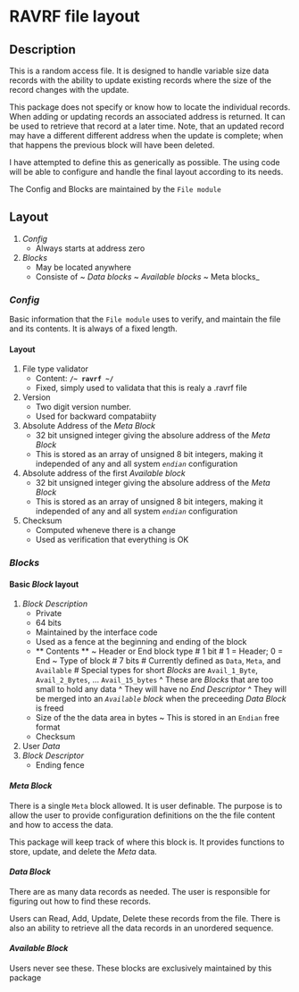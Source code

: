 # RAVRF file layout

## Description

This is a random access file. It is designed to handle variable size data records with the ability to update existing records where the size of the record changes with the update. 

This package does not specify or know how to locate the individual records. When adding or updating records an associated address is returned. It can be used to retrieve that record at a later time. Note, that an updated record may have a different different address when the update is complete; when that happens the previous block will have been deleted.

I have attempted to define this as generically as possible. The using code will be able to configure and handle the
final layout according to its needs.

The Config and Blocks are maintained by the `File module`

## Layout

1. _Config_ 
    - Always starts at address zero
2. _Blocks_
    - May be located anywhere 
    - Consiste of 
        ~ _Data blocks_
        ~ _Available blocks_
        ~ Meta blocks_

### _Config_

Basic information that the `File module` uses to verify, and maintain the file and its contents. It is always of a fixed length.

#### Layout
1. File type validator
    - Content: **`/~ ravrf ~/`**
    - Fixed, simply used to validata that this is realy a .ravrf file
2. Version
    - Two digit version number.
    - Used for backward compatabiity
3. Absolute Address of the _Meta Block_
    - 32 bit unsigned integer giving the absolure address of the _Meta Block_
    - This is stored as an array of unsigned 8 bit integers, making it independed of any and all system _`endian`_ configuration
4. Absolute address of the first _Available block_    
    - 32 bit unsigned integer giving the absolure address of the _Meta Block_
    - This is stored as an array of unsigned 8 bit integers, making it independed of any and all system _`endian`_ configuration
5. Checksum
    - Computed wheneve there is a change
    - Used as verification that everything is OK

### _Blocks_

#### Basic _Block_ layout
1. _Block Description_
    - Private
    - 64 bits
    - Maintained by the interface code
    - Used as a fence at the beginning and ending of the block
    - ** Contents **
        ~ Header or End block type
            # 1 bit
            # 1 = Header; 0 = End
        ~ Type of block
            # 7 bits
            # Currently defined as `Data`, `Meta`, and `Available`
            # Special types for short _Blocks_ are `Avail_1_Byte`, `Avail_2_Bytes`, ... `Avail_15_bytes`
                ^ These are _Blocks_ that are too small to hold any data
                ^ They will have no _End Descriptor_
                ^ They will be merged into an _`Available` block_ when the preceeding _Data Block_ is freed
    - Size of the the data area in bytes
        ~ This is stored in an `Endian` free format
    - Checksum
2. User _Data_
3. _Block Descriptor_
    - Ending fence

#### _Meta Block_

There is a single `Meta` block allowed. It is user definable. The purpose is to allow the user to provide configuration definitions on the the file content and how to access the data.

This package will keep track of where this block is. It provides functions to store, update, and delete the _Meta_ data. 

#### _Data Block_

There are as many data records as needed. The user is responsible for figuring out how to find these records.

Users can Read, Add, Update, Delete these records from the file. There is also an ability to retrieve all the data records in an unordered sequence.

#### _Available Block_

Users never see these. These blocks are exclusively maintained by this package